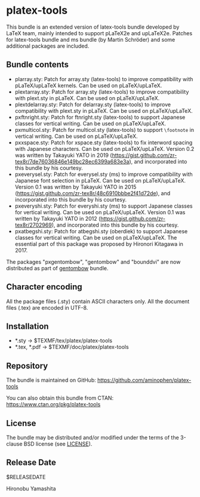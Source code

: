 # platex-tools

This bundle is an extended version of latex-tools bundle developed
by LaTeX team, mainly intended to support pLaTeX2e and upLaTeX2e.
Patches for latex-tools bundle and ms bundle (by Martin Schröder)
and some additional packages are included.

## Bundle contents

- plarray.sty:
    Patch for array.sty (latex-tools) to improve
    compatibility with pLaTeX/upLaTeX kernels.
    Can be used on pLaTeX/upLaTeX.
- plextarray.sty:
    Patch for array.sty (latex-tools) to improve
    compatibility with plext.sty in pLaTeX.
    Can be used on pLaTeX/upLaTeX.
- plextdelarray.sty:
    Patch for delarray.sty (latex-tools) to improve
    compatibility with plext.sty in pLaTeX.
    Can be used on pLaTeX/upLaTeX.
- pxftnright.sty:
    Patch for ftnright.sty (latex-tools) to support
    Japanese classes for vertical writing.
    Can be used on pLaTeX/upLaTeX.
- pxmulticol.sty:
    Patch for multicol.sty (latex-tools) to support
    `\footnote` in vertical writing.
    Can be used on pLaTeX/upLaTeX.
- pxxspace.sty:
    Patch for xspace.sty (latex-tools) to fix
    interword spacing with Japanese characters.
    Can be used on pLaTeX/upLaTeX.
    Version 0.2 was written by Takayuki YATO in 2019
    (https://gist.github.com/zr-tex8r/7de76036846e149bc28ec6399a683e3a),
    and incorporated into this bundle by his courtesy.
- pxeverysel.sty:
    Patch for everysel.sty (ms) to improve
    compatibility with Japanese font selection in pLaTeX.
    Can be used on pLaTeX/upLaTeX.
    Version 0.1 was written by Takayuki YATO in 2015
    (https://gist.github.com/zr-tex8r/48c6910bbbe2f41d72de),
    and incorporated into this bundle by his courtesy.
- pxeveryshi.sty:
    Patch for everyshi.sty (ms) to support
    Japanese classes for vertical writing.
    Can be used on pLaTeX/upLaTeX.
    Version 0.1 was written by Takayuki YATO in 2012
    (https://gist.github.com/zr-tex8r/2702969),
    and incorporated into this bundle by his courtesy.
- pxatbegshi.sty:
    Patch for atbegshi.sty (oberdiek) to support
    Japanese classes for vertical writing.
    Can be used on pLaTeX/upLaTeX.
    The essential part of this package was proposed by
    Hironori Kitagawa in 2017.

The packages "pxgentombow", "gentombow" and "bounddvi" are now distributed
as part of [gentombow](https://github.com/aminophen/gentombow) bundle.

## Character encoding

All the package files (.sty) contain ASCII characters only.
All the document files (.tex) are encoded in UTF-8.

## Installation

- *.sty -> $TEXMF/tex/platex/platex-tools
- *.tex, *.pdf -> $TEXMF/doc/platex/platex-tools

## Repository

The bundle is maintained on GitHub:
  https://github.com/aminophen/platex-tools

You can also obtain this bundle from CTAN:
  https://www.ctan.org/pkg/platex-tools

## License

The bundle may be distributed and/or modified under the terms of
the 3-clause BSD license (see [LICENSE](./LICENSE)).

## Release Date

$RELEASEDATE

Hironobu Yamashita
